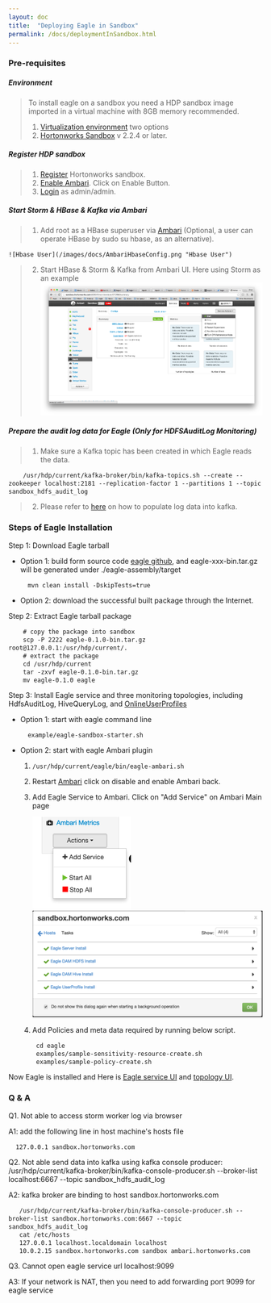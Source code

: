 ```yaml
---
layout: doc
title:  "Deploying Eagle in Sandbox"
permalink: /docs/deploymentInSandbox.html
---
```


### Pre-requisites

##### Environment
> To install eagle on a sandbox you need a HDP sandbox image imported in a virtual machine with 8GB memory recommended.
>
> 1. [Virtualization environment](http://hortonworks.com/products/hortonworks-sandbox/#install) two options
> 2. [Hortonworks Sandbox](http://hortonworks.com/products/hortonworks-sandbox/#install) v 2.2.4 or later.

##### Register HDP sandbox
> 1. [Register](http://127.0.0.1:8888/) Hortonworks sandbox.
> 2. [Enable Ambari](http://127.0.0.1:8000/). Click on Enable Button.
> 3. [Login](http://127.0.0.1:8080) as admin/admin.

##### Start Storm & HBase & Kafka via Ambari
> 1. Add root as a HBase superuser via [Ambari](http://127.0.0.1:8080/#/main/services/HBASE/configs) (Optional, a user can operate HBase by sudo su hbase, as an alternative).
>
    ![Hbase User](/images/docs/AmbariHbaseConfig.png "Hbase User")
> 2. Start HBase & Storm & Kafka from Ambari UI. Here using Storm as an example
![Restart Services](/images/docs/startStorm.png "Services")

##### Prepare the audit log data for Eagle (Only for HDFSAuditLog Monitoring)
> 1. Make sure a Kafka topic has been created in which Eagle reads the data.
>
        /usr/hdp/current/kafka-broker/bin/kafka-topics.sh --create --zookeeper localhost:2181 --replication-factor 1 --partitions 1 --topic sandbox_hdfs_audit_log
> 2. Please refer to [here](/docs/importHDFSAuditLog.html) on how to populate log data into kafka.

### Steps of Eagle Installation

Step 1: Download Eagle tarball

* Option 1: build form source code [eagle github](https://github.xyz.com/eagle/eagle/tree/release1.0), and eagle-xxx-bin.tar.gz will be generated under ./eagle-assembly/target

        mvn clean install -DskipTests=true

* Option 2: download the successful built package through the Internet.

Step 2: Extract Eagle tarball package

        # copy the package into sandbox
        scp -P 2222 eagle-0.1.0-bin.tar.gz root@127.0.0.1:/usr/hdp/current/.
        # extract the package
        cd /usr/hdp/current
        tar -zxvf eagle-0.1.0-bin.tar.gz
        mv eagle-0.1.0 eagle

Step 3: Install Eagle service and three monitoring topologies, including HdfsAuditLog, HiveQueryLog, and [OnlineUserProfiles](/docs/onlineUserProfiles.html)

* Option 1: start with eagle command line

        example/eagle-sandbox-starter.sh

* Option 2: start with eagle Ambari plugin

    1. `/usr/hdp/current/eagle/bin/eagle-ambari.sh`

    2. Restart [Ambari](http://127.0.0.1:8000/) click on disable and enable Ambari back.

    3. Add Eagle Service to Ambari. Click on "Add Service" on Ambari Main page

        ![AddService](/images/docs/AddService.png "AddService")
        ![Eagle Services](/images/docs/EagleServiceSuccess.png "Eagle Services")

    4. Add Policies and meta data required by running below script.

            cd eagle
            examples/sample-sensitivity-resource-create.sh
            examples/sample-policy-create.sh

Now Eagle is installed and Here is [Eagle service UI](http://sandbox.hortonworks.com:9099/eagle-service) and [topology UI](http://sandbox.hortonworks.com:8744).

### **Q & A**

Q1. Not able to access storm worker log via browser

A1: add the following line in host machine's hosts file

      127.0.0.1 sandbox.hortonworks.com

Q2. Not able send data into kafka using kafka console producer: /usr/hdp/current/kafka-broker/bin/kafka-console-producer.sh --broker-list localhost:6667 --topic sandbox_hdfs_audit_log

A2: kafka broker are binding to host sandbox.hortonworks.com

       /usr/hdp/current/kafka-broker/bin/kafka-console-producer.sh --broker-list sandbox.hortonworks.com:6667 --topic sandbox_hdfs_audit_log
       cat /etc/hosts
       127.0.0.1 localhost.localdomain localhost
       10.0.2.15 sandbox.hortonworks.com sandbox ambari.hortonworks.com

Q3. Cannot open eagle service url localhost:9099

A3: If your network is NAT, then you need to add forwarding port 9099 for eagle service

